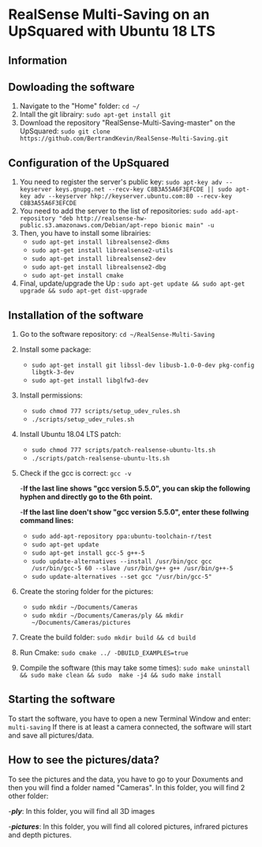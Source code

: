 # RealSense Multi-Saving on an UpSquared with Ubuntu 18 LTS
## Information

## Dowloading the software
1. Navigate to the "Home" folder: `cd ~/`
2. Intall the git librairy: `sudo apt-get install git`
2. Download the repository "RealSense-Multi-Saving-master" on the UpSquared: `sudo git clone https://github.com/BertrandKevin/RealSense-Multi-Saving.git`

## Configuration of the UpSquared
1. You need to register the server's public key: `sudo apt-key adv --keyserver keys.gnupg.net --recv-key C8B3A55A6F3EFCDE || sudo apt-key adv --keyserver hkp://keyserver.ubuntu.com:80 --recv-key C8B3A55A6F3EFCDE`
2. You need to add the server to the list of repositories: `sudo add-apt-repository "deb http://realsense-hw-public.s3.amazonaws.com/Debian/apt-repo bionic main" -u`
3. Then, you have to install some librairies:
   - `sudo apt-get install librealsense2-dkms`
   - `sudo apt-get install librealsense2-utils`
   - `sudo apt-get install librealsense2-dev`
   - `sudo apt-get install librealsense2-dbg`
   - `sudo apt-get install cmake`
4. Final, update/upgrade the Up : `sudo apt-get update && sudo apt-get upgrade && sudo apt-get dist-upgrade`

## Installation of the software
1. Go to the software repository: `cd ~/RealSense-Multi-Saving`
2. Install some package: 
   - `sudo apt-get install git libssl-dev libusb-1.0-0-dev pkg-config libgtk-3-dev`
   - `sudo apt-get install libglfw3-dev`
3. Install permissions:
   - `sudo chmod 777 scripts/setup_udev_rules.sh`
   - `./scripts/setup_udev_rules.sh`
4. Install Ubuntu 18.04 LTS patch:
   - `sudo chmod 777 scripts/patch-realsense-ubuntu-lts.sh`
   - `./scripts/patch-realsense-ubuntu-lts.sh`
5. Check if the gcc is correct: `gcc -v`

   -__If the last line shows "gcc version 5.5.0", you can skip the following hyphen and directly go to the 6th point.__
   
   -__If the last line doen't show "gcc version 5.5.0", enter these follwing command lines:__
      - `sudo add-apt-repository ppa:ubuntu-toolchain-r/test`
      - `sudo apt-get update`
      - `sudo apt-get install gcc-5 g++-5`
      - `sudo update-alternatives --install /usr/bin/gcc gcc /usr/bin/gcc-5 60 --slave /usr/bin/g++ g++ /usr/bin/g++-5`
      - `sudo update-alternatives --set gcc "/usr/bin/gcc-5"`
6. Create the storing folder for the pictures:
   - `sudo mkdir ~/Documents/Cameras`
   - `sudo mkdir ~/Documents/Cameras/ply && mkdir ~/Documents/Cameras/pictures`
7. Create the build folder:
   `sudo mkdir build && cd build`
8. Run Cmake:
   `sudo cmake ../ -DBUILD_EXAMPLES=true`
9. Compile the software (this may take some times):
   `sudo make uninstall && sudo make clean && sudo  make -j4 && sudo make install`

## Starting the software
To start the software, you have to open a new Terminal Window and enter:
`multi-saving`
If there is at least a camera connected, the software will start and save all pictures/data.

## How to see the pictures/data?
To see the pictures and the data, you have to go to your Doxuments and then you will find a folder named "Cameras". In this folder, you will find 2 other folder:

   -__*ply*__: In this folder, you will find all 3D images 
   
   -__*pictures*__: In this folder, you will find all colored pictures, infrared pictures and depth pictures.
